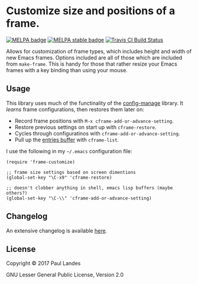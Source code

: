 # Customize size and positions of a frame.

[![MELPA badge][melpa-badge]][melpa-link]
[![MELPA stable badge][melpa-stable-badge]][melpa-stable-link]
[![Travis CI Build Status][travis-badge]][travis-link]

Allows for customization of frame types, which includes height and width of new
Emacs frames.  Options included are all of those which are included from
`make-frame`.  This is handy for those that rather resize your Emacs frames
with a key binding than using your mouse.


## Usage

This library uses much of the functinality of
the
[config-manage](https://github.com/plandes/buffer-manage/blob/master/config-manage.el) library.
It *learns* frame configurations, then restores them later on:

* Record frame positions with `M-x cframe-add-or-advance-setting`.
* Restore previous settings on start up with `cframe-restore`.
* Cycles through configuratinos with `cframe-add-or-advance-setting`.
* Pull up the [entries buffer] with `cframe-list`.

I use the following in my `~/.emacs` configuration file:
```elisp
(require 'frame-customize)

;; frame size settings based on screen dimentions
(global-set-key "\C-x9" 'cframe-restore)

;; doesn't clobber anything in shell, emacs lisp buffers (maybe others?)
(global-set-key "\C-\\" 'cframe-add-or-advance-setting)
```


## Changelog

An extensive changelog is available [here](CHANGELOG.md).


## License

Copyright © 2017 Paul Landes

GNU Lesser General Public License, Version 2.0


<!-- links -->
[entries buffer]: https://github.com/plandes/buffer-manage#entries-mode

[melpa-link]: https://melpa.org/#/frame-customize
[melpa-stable-link]: https://stable.melpa.org/#/frame-customize
[melpa-badge]: https://melpa.org/packages/frame-customize-badge.svg
[melpa-stable-badge]: https://stable.melpa.org/packages/frame-customize-badge.svg
[travis-link]: https://travis-ci.org/plandes/frame-customize
[travis-badge]: https://travis-ci.org/plandes/frame-customize.svg?branch=master
